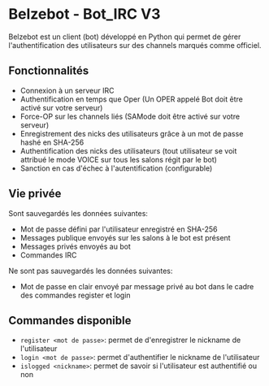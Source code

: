 # Belzebot - Bot_IRC V3

Belzebot est un client (bot) développé en Python qui permet de gérer l'authentification des utilisateurs sur des channels marqués comme officiel.

## Fonctionnalités
- Connexion à un serveur IRC
- Authentification en temps que Oper (Un OPER appelé Bot doit être activé sur votre serveur)
- Force-OP sur les channels liés (SAMode doit être activé sur votre serveur)
- Enregistrement des nicks des utilisateurs grâce à un mot de passe hashé en SHA-256
- Authentification des nicks des utilisateurs (tout utilisateur se voit attribué le mode VOICE sur tous les salons régit par le bot)
- Sanction en cas d'échec à l'autentification (configurable)

## Vie privée

Sont sauvegardés les données suivantes:

- Mot de passe défini par l'utilisateur enregistré en SHA-256
- Messages publique envoyés sur les salons à le bot est présent
- Messages privés envoyés au bot
- Commandes IRC

Ne sont pas sauvegardés les données suivantes:

- Mot de passe en clair envoyé par message privé au bot dans le cadre des commandes register et login

## Commandes disponible

- `register <mot de passe>`: permet de d'enregistrer le nickname de l'utilisateur
- `login <mot de passe>`: permet d'authentifier le nickname de l'utilisateur
- `islogged <nickname>`: permet de savoir si l'utilisateur est authentifié ou non

